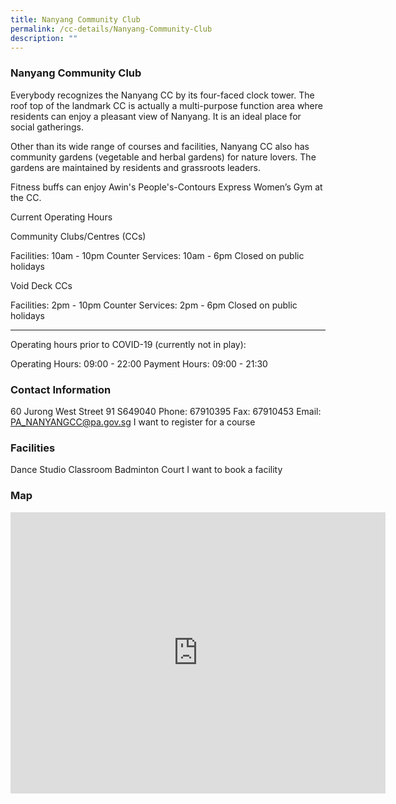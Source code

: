 ```yaml
---
title: Nanyang Community Club
permalink: /cc-details/Nanyang-Community-Club
description: ""
---
```

### Nanyang Community Club

Everybody recognizes the Nanyang CC by its four-faced clock tower. The roof top of the landmark CC is actually a multi-purpose function area where residents can enjoy a pleasant view of Nanyang. It is an ideal place for social gatherings.

Other than its wide range of courses and facilities, Nanyang CC also has community gardens (vegetable and herbal gardens) for nature lovers. The gardens are maintained by residents and grassroots leaders.

Fitness buffs can enjoy Awin's People's-Contours Express Women’s Gym at the CC.

Current Operating Hours

Community Clubs/Centres (CCs)

Facilities: 10am - 10pm
Counter Services: 10am - 6pm
Closed on public holidays

Void Deck CCs

Facilities: 2pm - 10pm
Counter Services: 2pm - 6pm
Closed on public holidays

-------

Operating hours prior to COVID-19 (currently not in play):

Operating Hours: 09:00 - 22:00
Payment Hours: 09:00 - 21:30

### Contact Information
60 Jurong West Street 91 S649040
Phone: 67910395
Fax: 67910453
Email: PA_NANYANGCC@pa.gov.sg
I want to register for a course

### Facilities
Dance Studio
Classroom
Badminton Court
I want to book a facility

### Map
<iframe src="https://www.google.com/maps/embed?pb=!1m18!1m12!1m3!1d3988.723022998879!2d103.69025931533103!3d1.342570261971363!2m3!1f0!2f0!3f0!3m2!1i1024!2i768!4f13.1!3m3!1m2!1s0x31da0f9995c0d4e5%3A0x7781749002c4fe4b!2s60%20Jurong%20West%20Street%2091%2C%20Singapore%20649040!5e0!3m2!1sen!2ssg!4v1661238128432!5m2!1sen!2ssg" width="600" height="450" style="border:0;" allowfullscreen="" loading="lazy" ></iframe>
